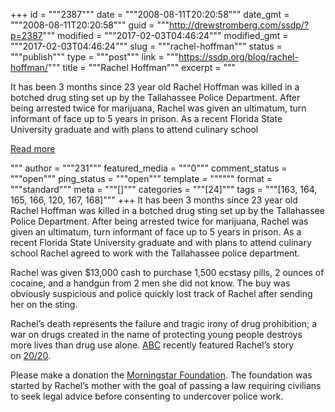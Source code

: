 +++
id = """2387"""
date = """2008-08-11T20:20:58"""
date_gmt = """2008-08-11T20:20:58"""
guid = """http://drewstromberg.com/ssdp/?p=2387"""
modified = """2017-02-03T04:46:24"""
modified_gmt = """2017-02-03T04:46:24"""
slug = """rachel-hoffman"""
status = """publish"""
type = """post"""
link = """https://ssdp.org/blog/rachel-hoffman/"""
title = """Rachel Hoffman"""
excerpt = """<p>It has been 3 months since 23 year old Rachel Hoffman was killed in a botched drug sting set up by the Tallahassee Police Department. After being arrested twice for marijuana, Rachel was given an ultimatum, turn informant of face up to 5 years in prison. As a recent Florida State University graduate and with plans to attend culinary school</p>
<div class="h10"></div>
<p><a class="more-link2 flat" href="https://ssdp.org/blog/rachel-hoffman/">Read more</a></p>
"""
author = """231"""
featured_media = """0"""
comment_status = """open"""
ping_status = """open"""
template = """"""
format = """standard"""
meta = """[]"""
categories = """[24]"""
tags = """[163, 164, 165, 166, 120, 167, 168]"""
+++
It has been 3 months since 23 year old Rachel Hoffman was killed in a botched drug sting set up by the Tallahassee Police Department. After being arrested twice for marijuana, Rachel was given an ultimatum, turn informant of face up to 5 years in prison. As a recent Florida State University graduate and with plans to attend culinary school Rachel agreed to work with the Tallahassee police department.

Rachel was given $13,000 cash to purchase 1,500 ecstasy pills, 2 ounces of cocaine, and a handgun from 2 men she did not know. The buy was obviously suspicious and police quickly lost track of Rachel after sending her on the sting.

Rachel&#8217;s death represents the failure and tragic irony of drug prohibition; a war on drugs created in the name of protecting young people destroys more lives than drug use alone. <a href="http://abcnews.go.com/US/Story?id=4844484&amp;page=3">ABC</a> recently featured Rachel&#8217;s story on <a href="http://abcnews.go.com/Blotter/story?id=5442615">20/20</a>.


Please make a donation the <a href="http://ssdp.org/rememberrachel/">Morningstar Foundation</a>. The foundation was started by Rachel&#8217;s mother with the goal of passing a law requiring civilians to seek legal advice before consenting to undercover police work.

